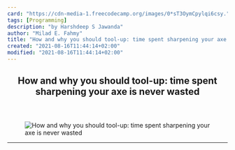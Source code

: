 ```yaml
---
card: "https://cdn-media-1.freecodecamp.org/images/0*sT3OymCpylqi6csy."
tags: [Programming]
description: "by Harshdeep S Jawanda"
author: "Milad E. Fahmy"
title: "How and why you should tool-up: time spent sharpening your axe is never wasted"
created: "2021-08-16T11:44:14+02:00"
modified: "2021-08-16T11:44:14+02:00"
---
```

<div class="site-wrapper">
<main id="site-main" class="site-main outer">
<div class="inner">
<article class="post-full post tag-programming tag-self-improvement tag-productivity tag-web-development tag-technology ">
<header class="post-full-header">
<h1 class="post-full-title">How and why you should tool-up: time spent sharpening your axe is never wasted</h1>
</header>
<figure class="post-full-image">
<picture>
<source media="(max-width: 700px)" sizes="1px" srcset="data:image/gif;base64,R0lGODlhAQABAIAAAAAAAP///yH5BAEAAAAALAAAAAABAAEAAAIBRAA7 1w">
<source media="(min-width: 701px)" sizes="(max-width: 800px) 400px,
(max-width: 1170px) 700px,
1400px" srcset="https://cdn-media-1.freecodecamp.org/images/0*sT3OymCpylqi6csy. 300w,
https://cdn-media-1.freecodecamp.org/images/0*sT3OymCpylqi6csy. 600w,
https://cdn-media-1.freecodecamp.org/images/0*sT3OymCpylqi6csy. 1000w,
https://cdn-media-1.freecodecamp.org/images/0*sT3OymCpylqi6csy. 2000w">
<img onerror="this.style.display='none'" src="https://cdn-media-1.freecodecamp.org/images/0*sT3OymCpylqi6csy." alt="How and why you should tool-up: time spent sharpening your axe is never wasted">
</picture>
</figure>
<section class="post-full-content">
<div class="post-content medium-migrated-article">
</div>
<hr>
</section>
</article>
</div>
</main>
</div>
<!-- Google Tag Manager (noscript) -->
<!-- End Google Tag Manager (noscript) -->
